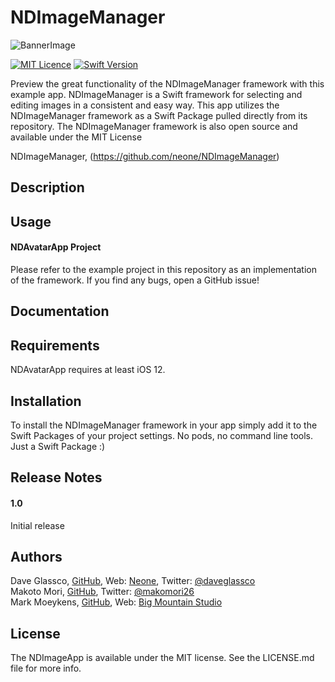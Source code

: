 # NDImageManager
![BannerImage](./Images/NDImageGitHubBanner.png)

[![MIT Licence](https://badges.frapsoft.com/os/mit/mit.svg?v=103)](https://opensource.org/licenses/mit-license.php)
[![Swift Version](https://img.shields.io/badge/Language-Swift%202.2,%202.3,%203,%204%20&%205-orange.svg)](https://developer.apple.com/swift)


Preview the great functionality of the NDImageManager framework with this example app. NDImageManager is a Swift framework for selecting and editing images in a consistent and easy way. This app utilizes the NDImageManager framework as a Swift Package pulled directly from its repository. The NDImageManager framework is also open source and available under the MIT License 

NDImageManager, (https://github.com/neone/NDImageManager)

## Description

## Usage


#### NDAvatarApp Project

Please refer to the example project in this repository as an implementation of the framework. If you find any bugs, open a GitHub issue!


## Documentation


## Requirements

NDAvatarApp requires at least iOS 12.

## Installation

To install the NDImageManager framework in your app simply add it to the Swift Packages of your project settings. No pods, no command line tools. Just a Swift Package :)

## Release Notes

#### 1.0
Initial release

## Authors

Dave Glassco, [GitHub](https://github.com/neodave), Web: [Neone](https://www.neone.com), Twitter: [@daveglassco](https://twitter.com/daveglassco)  
Makoto Mori, [GitHub](https://github.com/makomori),  Twitter: [@makomori26](https://twitter.com/makomori26)  
Mark Moeykens, [GitHub](https://github.com/bigmountainstudio), Web: [Big Mountain Studio](https://www.bigmountainstudio.com)

## License

The NDImageApp is available under the MIT license. See the LICENSE.md file for more info.
